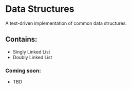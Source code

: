 # Data Structures
A test-driven implementation of common data structures.

## Contains:
- Singly Linked List
- Doubly Linked List
### Coming soon:
- TBD
